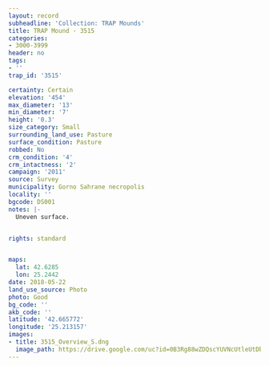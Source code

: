 ```yaml
---
layout: record
subheadline: 'Collection: TRAP Mounds'
title: TRAP Mound - 3515
categories:
- 3000-3999
header: no
tags:
- ''
trap_id: '3515'

certainty: Certain
elevation: '454'
max_diameter: '13'
min_diameter: '7'
height: '0.3'
size_category: Small
surrounding_land_use: Pasture
surface_condition: Pasture
robbed: No
crm_condition: '4'
crm_intactness: '2'
campaign: '2011'
source: Survey
municipality: Gorno Sahrane necropolis
locality: ''
bgcode: DS001
notes: |-
  Uneven surface.


rights: standard


maps:
  lat: 42.6285
  lon: 25.2442
date: 2018-05-22
land_use_source: Photo
photo: Good
bg_code: ''
akb_code: ''
latitude: '42.665772'
longitude: '25.213157'
images:
- title: 3515_Overview_S.dng
  image_path: https://drive.google.com/uc?id=0B3Rg88wZDQscYUVNcUtleUtDbm8
---
```

